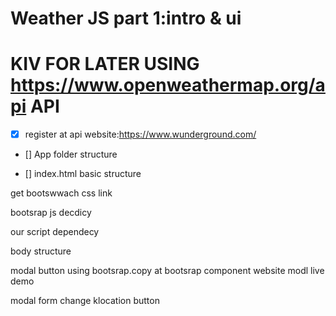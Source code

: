 # Weather JS part 1:intro & ui

# KIV FOR LATER USING https://www.openweathermap.org/api API

* [x] register at api website:https://www.wunderground.com/

* [] App folder structure

* [] index.html basic structure

get bootswwach css link

bootsrap js decdicy

our script dependecy

body structure

modal button using bootsrap.copy at bootsrap component website modl live demo

modal form
change klocation button